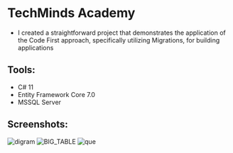 # TechMinds Academy
- I created a straightforward project that demonstrates the application of the Code First approach, 
specifically utilizing Migrations, for building applications

## Tools:
- C# 11
- Entity Framework Core 7.0
- MSSQL Server

## Screenshots:
![digram](https://github.com/Mohamed-Adel23/TechMindsAcademy/assets/119868046/1f086269-93ce-47b6-a975-332b2722a5be)
![BIG_TABLE](https://github.com/Mohamed-Adel23/TechMindsAcademy/assets/119868046/8fe10204-e31d-4365-90e7-9f25c512442e)
![que](https://github.com/Mohamed-Adel23/TechMindsAcademy/assets/119868046/45ca448b-31a6-44bf-b077-51a0c508273a)

